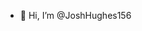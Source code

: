 - 👋 Hi, I’m @JoshHughes156

<!---
JoshHughes156/JoshHughes156 is a ✨ special ✨ repository because its `README.md` (this file) appears on your GitHub profile.
You can click the Preview link to take a look at your changes.
--->
